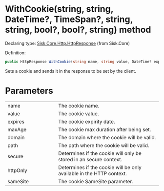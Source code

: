 <!--

Copyrights 2023 Sisk Framework - CypherPotato
Published under MIT license

!!! DO NOT EDIT THIS FILE !!!
This file was generated by a tool in the Sisk package. To edit the information in this documentation,
edit the XML documentation present in the Sisk source code.

-->


# WithCookie(string, string, DateTime?, TimeSpan?, string, string, bool?, bool?, string) method

Declaring type: [Sisk.Core.Http.HttpResponse](/read?q=/contents/spec/Sisk.Core.Http.HttpResponse.md) (from Sisk.Core)


Definition:

```cs
public HttpResponse WithCookie(string name, string value, DateTime? expires = null, TimeSpan? maxAge = null, string? domain = null, string? path = null, bool? secure = null, bool? httpOnly = null, string? sameSite = null)
```

Sets a cookie and sends it in the response to be set by the client.


# Parameters

<table>
    <tbody>
<tr>
    <td width="33%">name</td>
    <td>The cookie name.</td>
</tr>
<tr>
    <td width="33%">value</td>
    <td>The cookie value.</td>
</tr>
<tr>
    <td width="33%">expires</td>
    <td>The cookie expirity date.</td>
</tr>
<tr>
    <td width="33%">maxAge</td>
    <td>The cookie max duration after being set.</td>
</tr>
<tr>
    <td width="33%">domain</td>
    <td>The domain where the cookie will be valid.</td>
</tr>
<tr>
    <td width="33%">path</td>
    <td>The path where the cookie will be valid.</td>
</tr>
<tr>
    <td width="33%">secure</td>
    <td>Determines if the cookie will only be stored in an secure context.</td>
</tr>
<tr>
    <td width="33%">httpOnly</td>
    <td>Determines if the cookie will be only available in the HTTP context.</td>
</tr>
<tr>
    <td width="33%">sameSite</td>
    <td>The cookie SameSite parameter.</td>
</tr>
    </tbody>
</table>
